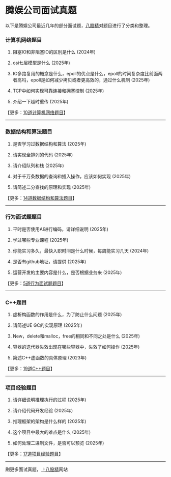 # 腾娱公司面试真题

以下是腾娱公司最近几年的部分面试题，[八股精](https://www.bagujing.com)对题目进行了分类和整理。

### 计算机网络题目

1. 阻塞IO和非阻塞IO的区别是什么 (2024年) 

2. osi七层模型是什么 (2025年) 

3. IO多路复用的概念是什么，epoll的优点是什么，epoll的时间复杂度比前面两者高吗，epoll是如何减少拷贝或者更高效的，通过什么机制 (2025年) 

4. TCP中如何实现可靠连接和拥塞控制 (2025年) 

5. 介绍一下超时重传 (2025年) 

【更多：[10道计算机网络题目](https://www.bagujing.com/companies)】


---

### 数据结构和算法题目

1. 是否学习过数据结构和算法 (2025年) 

2. 请实现全排列的代码 (2025年) 

3. 请介绍队列和栈 (2025年) 

4. 对于千万条数据的查询和插入操作，应该如何实现 (2025年) 

5. 请简述二分查找的原理和实现 (2025年) 

【更多：[14道数据结构和算法题目](https://www.bagujing.com/companies)】


---

### 行为面试题题目

1. 平时是否使用AI进行编码，请详细说明 (2025年) 

2. 学过哪些专业课程 (2025年) 

3. 你能实习多久，最快入职时间是什么时候，每周能实习几天 (2024年) 

4. 是否有github地址，请提供 (2025年) 

5. 运营开发的主要内容是什么，是否根据业务来 (2025年) 

【更多：[5道行为面试题题目](https://www.bagujing.com/companies)】


---

### C++题目

1. 虚析构函数的作用是什么，为了防止什么问题 (2025年) 

2. 请简述UE GC的实现原理 (2025年) 

3. New，delete和malloc，free的相同和不同之处是什么 (2025年) 

4. 容器的迭代器失效出现在哪些容器中，失效了如何操作 (2025年) 

5. 简述C++虚函数的具体原理 (2023年) 

【更多：[19道C++题目](https://www.bagujing.com/companies)】


---

### 项目经验题目

1. 请详细说明推理执行的过程 (2025年) 

2. 请介绍代码开发经验 (2025年) 

3. 推理框架的架构是什么样的 (2025年) 

4. 这个项目中最大的难点是什么 (2025年) 

5. 如何处理二进制文件，是否可以预览 (2025年) 

【更多：[17道项目经验题目](https://www.bagujing.com/companies)】


---

刷更多面试真题，上[八股精](https://www.bagujing.com)网站